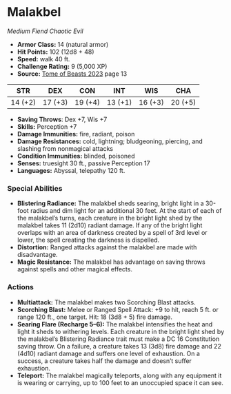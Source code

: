 # Malakbel

*Medium* *Fiend* *Chaotic Evil*

- **Armor Class:** 14 (natural armor)
- **Hit Points:** 102 (12d8 + 48)
- **Speed:** walk 40 ft.
- **Challenge Rating:** 9 (5,000 XP)
- **Source:** [Tome of Beasts 2023](https://koboldpress.com/kpstore/product/tome-of-beasts-1-2023-edition/) page 13

| STR | DEX | CON | INT | WIS | CHA |
| --- | --- | --- | --- | --- | --- |
| 14 (+2) | 17 (+3) | 19 (+4) | 13 (+1) | 16 (+3) | 20 (+5) |

- **Saving Throws**: Dex +7, Wis +7
- **Skills:** Perception +7
- **Damage Immunities:** fire, radiant, poison
- **Damage Resistances:** cold, lightning; bludgeoning, piercing, and slashing from nonmagical attacks
- **Condition Immunities:** blinded, poisoned
- **Senses:** truesight 30 ft., passive Perception 17
- **Languages:** Abyssal, telepathy 120 ft.
### Special Abilities
- **Blistering Radiance:** The malakbel sheds searing, bright light in a 30-foot radius and dim light for an additional 30 feet. At the start of each of the malakbel’s turns, each creature in the bright light shed by the malakbel takes 11 (2d10) radiant damage. If any of the bright light overlaps with an area of darkness created by a spell of 3rd level or lower, the spell creating the darkness is dispelled.
- **Distortion:** Ranged attacks against the malakbel are made with disadvantage.
- **Magic Resistance:** The malakbel has advantage on saving throws against spells and other magical effects.
### Actions
- **Multiattack:** The malakbel makes two Scorching Blast attacks.
- **Scorching Blast:** Melee or Ranged Spell Attack: +9 to hit, reach 5 ft. or range 120 ft., one target. Hit: 18 (3d8 + 5) fire damage.
- **Searing Flare (Recharge 5–6):** The malakbel intensifies the heat and light it sheds to withering levels. Each creature in the bright light shed by the malakbel’s Blistering Radiance trait must make a DC 16 Constitution saving throw. On a failure, a creature takes 13 (3d8) fire damage and 22 (4d10) radiant damage and suffers one level of exhaustion. On a success, a creature takes half the damage and doesn’t suffer exhaustion.
- **Teleport:** The malakbel magically teleports, along with any equipment it is wearing or carrying, up to 100 feet to an unoccupied space it can see.

